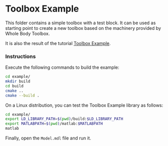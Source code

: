 # Toolbox Example

This folder contains a simple toolbox with a test block. It can be used as starting point to create a new toolbox based on the machinery provided by Whole Body Toolbox.

It is also the result of the tutorial [Toolbox Example](https://robotology.github.io/wb-toolbox/mkdocs/create_new_library/).

### Instructions

Execute the following commands to build the example:

```bash
cd example/
mkdir build
cd build
cmake ..
cmake --build .
```

On a Linux distribution, you can test the Toolbox Example library as follows:

```bash
cd example/
export LD_LIBRARY_PATH=$(pwd)/build:$LD_LIBRARY_PATH
export MATLABPATH=$(pwd)/matlab:$MATLABPATH
matlab
```

Finally, open the `Model.mdl` file and run it. 